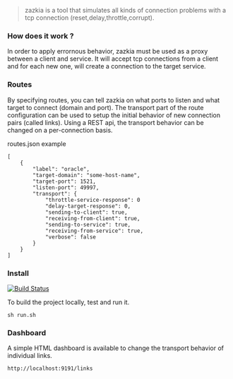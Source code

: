 > zazkia
is a tool that simulates all kinds of connection problems with a tcp connection (reset,delay,throttle,corrupt).


### How does it work ?
In order to apply errornous behavior, zazkia must be used as a proxy between a client and service.
It will accept tcp connections from a client and for each new one, will create a connection to the target service.

### Routes
By specifying routes, you can tell zazkia on what ports to listen and what target to connect (domain and port).
The transport part of the route configuration can be used to setup the initial behavior of new connection pairs (called links).
Using a REST api, the transport behavior can be changed on a per-connection basis.

routes.json example


	[
	    {
	        "label": "oracle",
	        "target-domain": "some-host-name",
	        "target-port": 1521,
	        "listen-port": 49997,
	        "transport": {
				"throttle-service-response": 0
				"delay-target-response": 0,
				"sending-to-client": true,
				"receiving-from-client": true,
				"sending-to-service": true,
				"receiving-from-service": true,
				"verbose": false
	        }
	    }
	]

### Install
[![Build Status](https://drone.io/github.com/emicklei/zazkia/status.png?maxAge=600)](https://drone.io/github.com/emicklei/zazkia/latest)

To build the project locally, test and run it.

	sh run.sh

### Dashboard
A simple HTML dashboard is available to change the transport behavior of individual links.


	http://localhost:9191/links
